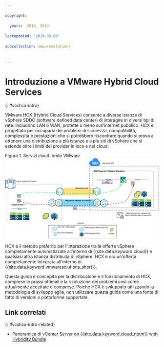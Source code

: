 ```yaml
---

copyright:

  years:  2016, 2019

lastupdated: "2019-03-06"

subcollection: vmwaresolutions


---
```


# Introduzione a VMware Hybrid Cloud Services
{: #vcshcx-intro}

VMware HCX (Hybrid Cloud Services) consente a diverse istanze di vSphere SDDC (software defined data center) di interagire in diversi tipi di rete. Includono LAN o WAN, protette o meno sull'internet pubblico. HCX è progettato per occuparsi dei problemi di sicurezza, compatibilità, complessità e prestazioni che si potrebbero riscontrare quando si prova a ottenere una distribuzione a più istanze e a più siti di vSphere che si estende oltre i limiti dei provider in loco e nel cloud.

Figura 1. Servizi cloud ibrido VMware
![Servizi cloud ibrido VMware](vcshcx.svg)

HCX è il metodo preferito per l'interazione tra le offerte vSphere completamente automatizzate all'interno di {{site.data.keyword.cloud}} e qualsiasi altra istanza distribuita di vSphere. HCX è ora un'offerta completamente integrata all'interno di {{site.data.keyword.vmwaresolutions_short}}.

Questa guida è concepita per la distribuzione e il funzionamento di HCX, comprese le prassi ottimali e la risoluzione dei problemi così come attualmente accettate e comprese. Poiché HCX è sviluppato utilizzando la metodologia di sviluppo agile, non utilizzare questa guida come una fonte di fatto di versioni o piattaforme supportate.

## Link correlati
{: #vcshcx-intro-related}

* [Panoramica di vCenter Server on {{site.data.keyword.cloud_notm}} with Hybridity Bundle
](/docs/services/vmwaresolutions/archiref/vcs?topic=vmware-solutions-vcs-hybridity-intro) 
